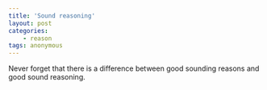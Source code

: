 ```yaml
---
title: 'Sound reasoning'
layout: post
categories:
    - reason
tags: anonymous
---
```


Never forget that there is a difference between good sounding reasons and good sound reasoning.